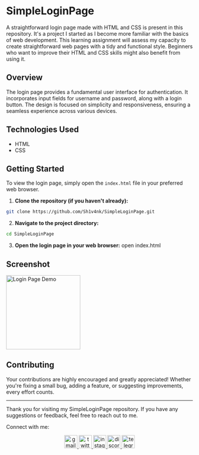 # SimpleLoginPage

A straightforward login page made with HTML and CSS is present in this repository. It's a project I started as I become more familiar with the basics of web development. This learning assignment will assess my capacity to create straightforward web pages with a tidy and functional style. Beginners who want to improve their HTML and CSS skills might also benefit from using it.

## Overview

The login page provides a fundamental user interface for authentication. It incorporates input fields for username and password, along with a login button. The design is focused on simplicity and responsiveness, ensuring a seamless experience across various devices.

## Technologies Used

- HTML
- CSS

## Getting Started

To view the login page, simply open the `index.html` file in your preferred web browser.

1. **Clone the repository (if you haven't already):**

```bash
git clone https://github.com/Sh1v4nk/SimpleLoginPage.git
```

2. **Navigate to the project directory:**
```bash
cd SimpleLoginPage
```

3. **Open the login page in your web browser:**
open index.html

## Screenshot

<img src="https://i.ibb.co/Vxd2pt7/image.png" alt="Login Page Demo" height="200">

## Contributing

Your contributions are highly encouraged and greatly appreciated! Whether you're fixing a small bug, adding a feature, or suggesting improvements, every effort counts.

---

Thank you for visiting my SimpleLoginPage repository. If you have any suggestions or feedback, feel free to reach out to me.

Connect with me:

<div align="center">
  <a href="mailto:shivankpandey113@gmail.com" target="_blank">
    <img src="https://img.shields.io/static/v1?message=Gmail&logo=gmail&label=&color=D14836&logoColor=white&labelColor=&style=for-the-badge" height="35" alt="gmail logo"  />
  </a>
  <a href="https://twitter.com/sh1v4nk" target="_blank">
    <img src="https://img.shields.io/static/v1?message=Twitter&logo=twitter&label=&color=1DA1F2&logoColor=white&labelColor=&style=for-the-badge" height="35" alt="twitter logo"  />
  </a>
  <a href="https://instagram.com/sh1v4nk_" target="_blank">
    <img src="https://img.shields.io/static/v1?message=Instagram&logo=instagram&label=&color=E4405F&logoColor=white&labelColor=&style=for-the-badge" height="35" alt="instagram logo"  />
  </a>
  <a href="https://discord.com/users/571299781096505344" target="_blank">
    <img src="https://img.shields.io/static/v1?message=Discord&logo=discord&label=&color=7289DA&logoColor=white&labelColor=&style=for-the-badge" height="35" alt="discord logo"  />
  </a>
  <a href="https://t.me/BlackGoku_69th" target="_blank">
    <img src="https://img.shields.io/static/v1?message=Telegram&logo=telegram&label=&color=2CA5E0&logoColor=white&labelColor=&style=for-the-badge" height="35" alt="telegram logo"  />
  </a>
</div>

